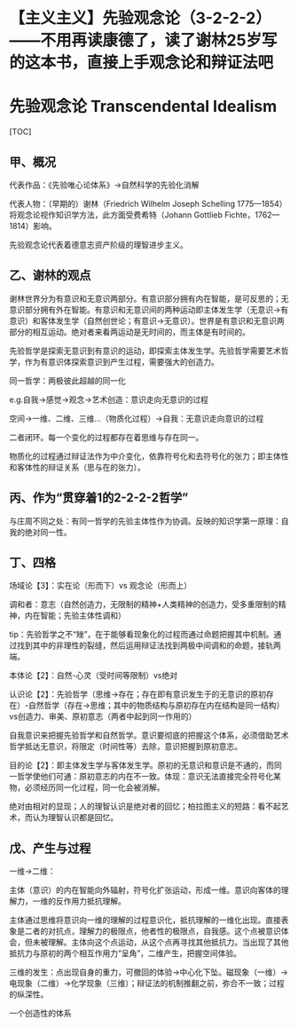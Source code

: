 # 【主义主义】先验观念论（3-2-2-2）——不用再读康德了，读了谢林25岁写的这本书，直接上手观念论和辩证法吧

# **先验观念论**  **Transcendental Idealism**

[TOC]	

## 甲、概况

代表作品：《先验唯心论体系》→自然科学的先验化消解

代表人物：（早期的）谢林（Friedrich Wilhelm Joseph Schelling  1775—1854）将观念论视作知识学方法，此方面受费希特（Johann Gottlieb Fichte，1762—1814）影响。

先验观念论代表着德意志资产阶级的理智进步主义。



## 乙、谢林的观点

谢林世界分为有意识和无意识两部分。有意识部分拥有内在智能，是可反思的；无意识部分拥有外在智能。有意识和无意识间的两种运动即主体发生学（无意识→有意识）和客体发生学（自然创世论；有意识→无意识）。世界是有意识和无意识两部分的相互运动。绝对者来看两运动是无时间的，而主体是有时间的。

先验哲学是探索无意识到有意识的运动，即探索主体发生学。先验哲学需要艺术哲学，作为有意识体探索意识到产生过程，需要强大的创造力。

同一哲学：两极彼此超越的同一化

e.g.自我→感觉→观念→艺术创造：意识走向无意识的过程

空间→一维、二维、三维...（物质化过程）→自我：无意识走向意识的过程

二者闭环。每一个变化的过程都存在着思维与存在同一。

物质化的过程通过辩证法作为中介变化，依靠符号化和去符号化的张力；即主体性和客体性的辩证关系（思与在的张力）。



## 丙、作为“贯穿着1的2-2-2-2哲学”

与庄周不同之处：有同一哲学的先验主体性作为协调。反映的知识学第一原理：自我的绝对同一性。



## 丁、四格

场域论【3】：实在论（形而下）vs 观念论（形而上）

​                          调和者：意志（自然创造力，无限制的精神+人类精神的创造力，受多重限制的精神，内在智能；先验主体性调和）

tip：先验哲学之不“矬”，在于能够看现象化的过程而通过命题把握其中机制。通过找到其中的非理性的裂缝，然后运用辩证法找到两极中间调和的命题，接轨两端。

本体论【2】：自然-心灵（受时间等限制）vs绝对

认识论【2】：先验哲学（思维→存在；存在即有意识发生于的无意识的原初存在）-自然哲学（存在→思维；其中的物质结构与原初存在内在结构是同一结构）vs创造力、审美、原初意志（两者中起到同一作用的）

自我意识来把握先验哲学和自然哲学。意识要彻底的把握这个体系，必须借助艺术哲学抵达无意识，将限定（时间性等）去除，意识把握到原初意志。

目的论【2】：即主体发生学与客体发生学。原初的无意识和意识是不通的，而同一哲学使他们可通：原初意志的内在不一致。体现：意识无法直接完全符号化某物，必须经历同一化过程，同一化会被消解。

绝对由相对的显现；人的理智认识是绝对者的回忆；柏拉图主义的短路：看不起艺术，而认为理智认识都是回忆。



## 戊、产生与过程

一维→二维：

主体（意识）的内在智能向外辐射，符号化扩张运动，形成一维。意识向客体的理解力，一维的反作用力抵抗理解。

主体通过思维将意识向一维的理解的过程意识化，抵抗理解的一维化出现。直接表象是二者的对抗点，理解力的极限点，他者性的极限点，自我感。这个点被意识体会，但未被理解。主体向这个点运动，从这个点再寻找其他抵抗力。当出现了其他抵抗力与原初的两个相互作用力“呈角”，二维产生，把握空间体验。

三维的发生：点出现自身的重力，可撤回的体验→中心化下坠。磁现象（一维）→电现象（二维）→化学现象（三维）；辩证法的机制推翻之前，弥合不一致；过程的纵深性。

一个创造性的体系